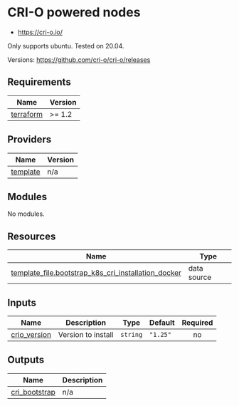 # CRI-O powered nodes

- https://cri-o.io/

Only supports ubuntu.  Tested on 20.04.

Versions: https://github.com/cri-o/cri-o/releases

<!-- BEGINNING OF PRE-COMMIT-TERRAFORM DOCS HOOK -->
## Requirements

| Name | Version |
|------|---------|
| <a name="requirement_terraform"></a> [terraform](#requirement\_terraform) | >= 1.2 |

## Providers

| Name | Version |
|------|---------|
| <a name="provider_template"></a> [template](#provider\_template) | n/a |

## Modules

No modules.

## Resources

| Name | Type |
|------|------|
| [template_file.bootstrap_k8s_cri_installation_docker](https://registry.terraform.io/providers/hashicorp/template/latest/docs/data-sources/file) | data source |

## Inputs

| Name | Description | Type | Default | Required |
|------|-------------|------|---------|:--------:|
| <a name="input_crio_version"></a> [crio\_version](#input\_crio\_version) | Version to install | `string` | `"1.25"` | no |

## Outputs

| Name | Description |
|------|-------------|
| <a name="output_cri_bootstrap"></a> [cri\_bootstrap](#output\_cri\_bootstrap) | n/a |
<!-- END OF PRE-COMMIT-TERRAFORM DOCS HOOK -->
